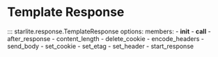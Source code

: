# Template Response

::: starlite.response.TemplateResponse
    options:
        members:
        - __init__
        - __call__
        - after_response
        - content_length
        - delete_cookie
        - encode_headers
        - send_body
        - set_cookie
        - set_etag
        - set_header
        - start_response
